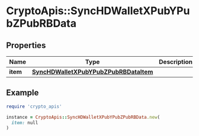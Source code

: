 # CryptoApis::SyncHDWalletXPubYPubZPubRBData

## Properties

| Name | Type | Description | Notes |
| ---- | ---- | ----------- | ----- |
| **item** | [**SyncHDWalletXPubYPubZPubRBDataItem**](SyncHDWalletXPubYPubZPubRBDataItem.md) |  |  |

## Example

```ruby
require 'crypto_apis'

instance = CryptoApis::SyncHDWalletXPubYPubZPubRBData.new(
  item: null
)
```

